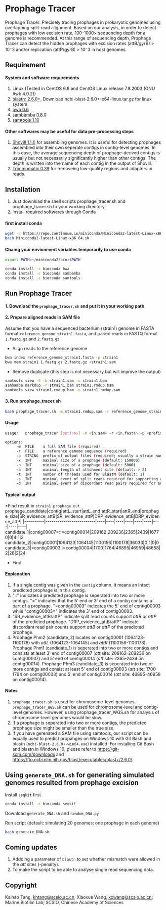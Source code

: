 Prophage Tracer
========

Prophage Tracer: Precisely tracing prophages in prokaryotic genomes using overlapping split-read alignment.
Based on our analysis, in order to detect prophages with low excision rate, 100–1000× sequencing depth for a genome is recommended. At this range of sequencing depth, Prophage Tracer can detect the hidden prophages with excision rates (attB/gyrB) > $10^-3$ and/or replication (attP/gyrB) > $10^-3$ in host genomes.

Requirement
------

#### System and software requirements

1. Linux (Tested in CentOS 6.8 and CentOS Linux release 7.8.2003 (GNU Awk 4.0.2))
2. [blastn: 2.6.0+](https://ftp.ncbi.nlm.nih.gov/blast/executables/blast+/2.6.0/), Download ncbi-blast-2.6.0+-x64-linux.tar.gz for linux system.
3. [bwa 0.6](http://bio-bwa.sourceforge.net/)
4. [sambamba 0.8.0](http://lomereiter.github.io/sambamba/)
5. [samtools 1.10](http://www.htslib.org/)

#### Other softwares may be useful for data pre-processing steps
1. [Shovill 1.1.0](https://github.com/tseemann/shovill) for assembling genomes. It is useful for detecting prophages assembled into their own seperate contigs in contig-level genomes. In this case, the average sequencing depth of prophage-derived contigs is usually but not necessarily significantly higher than other contigs. The depth is written into the name of each contig in the output of Shovill.
2. [Trimmomatic 0.39](https://github.com/usadellab/Trimmomatic) for removeing low-quality regions and adapters in reads.

Installation
------
1. Just download the shell scripts prophage_tracer.sh and prophage_tracer.sh to your working directory
2. Install required softwares through Conda

#### first install conda
```Bash
wget -c https://repo.continuum.io/miniconda/Miniconda2-latest-Linux-x86_64.sh
bash Miniconda2-latest-Linux-x86_64.sh
```
#### Chaing your envionment variables temporarily to use conda
```Bash
export PATH=~/miniconda2/bin:$PATH
```
```Bash
conda install -c bioconda bwa
conda install -c bioconda sambamba
conda install -c bioconda samtools
```

Run Prophage Tracer
------
#### 1. Download the `prophage_tracer.sh` and put it in your working path

#### 2. Prepare aligned reads in SAM file

Assume that you have a sequenced bacterium (strain1) genome in FASTA format `reference_genome_strain1.fasta`, and paried reads in FASTQ format `1.fastq.gz` and `2.fastq.gz`

* Align reads to the reference genome
```Bash
bwa index reference_genome_strain1.fasta -p strain1
bwa mem strain1 1.fastq.gz 2.fastq.gz >strain1.sam
```
* Remove duplicate (this step is not necessary but will improve the output)
```Bash
samtools view -S -b strain1.sam -o strain1.bam
sambamba markdup -r strain1.bam strain1.rmdup.bam
samtools view strain1.rmdup.bam -o strain1.rmdup.sam 
```
#### 3. Run prophage_tracer.sh
```Bash
bash prophage_tracer.sh -m strain1.rmdup.sam -r reference_genome_strain1.fasta -p strain1
```
#### Usage

```Bash
usage:   prophage_tracer [options] -m <in.sam> -r <in.fasta> -p <prefix>

options:
     -m  FILE    a full SAM file (required)
     -r  FILE    a reference genome sequence (required)
     -p  STRING  prefix of output files (required; usually a strain name or a sample name)
     -x  INT     maximal size of a prophage (default: 150000)
     -n  INT     minimal size of a prophage (default: 5000)
     -a  INT     minimal length of attchment site (default: > 2)
     -t  INT     number of threads used for BlastN (default: 1)
     -s  INT     minimal event of split reads required for supporting a prophage candidate (default: 1)
     -d  INT     minimal event of discordant read pairs required for supporting a prophage candidat (default: 1)
```

#### Typical output
*Find result in `strain1.prophage.out`
prophage_candidate|contig|attL_start|attL_end|attR_start|attR_end|prophage_size|SR_evidence_attB|SR_evidence_attP|DRP_evidence_attB|DRP_evidence_attP|
|----------|-------------------------|----|----|----|----|----|----|----|----|----|
candidate_1|contig00007=::=contig00014|209162|209236|2365|2439|16770|0|4|1|2
candidate_2|contig00001|1064123|1064145|1100156|1100178|36033|0|1|0|0
candidate_3|=contig00003::=contig00004|1700|1764|46895|46959|48658|2|28|2|24
* Find 

#### Explanation
1. If a single contig was given in the `contig` column, it means an intact predicted prophage is in this contig.
2. "::" indicates a predicted prophage is seperated into two or more contigs. "=" indicates that the 5' end or 3' end of a contig contains a part of a prophage. "=contig00003" indicates the 5' end of contig00003 while "contig00003=" indicates the 3' end of contig00003.
3. "SR_evidence_attB/attP" indicate split read counts support *attB* or *attP* of the predicted prophage. "DRP_evidence_attB/attP" indicate discordant read pair counts support *attB* or *attP* of the predicted prophage.
4. Prophage Phm2 (candidate_2) locates on contig00001 (1064123-1100178) with *attL* (1064123-1064145) and *attR* (1100156-1100178). Prophage Phm1 (candidate_1) is seperated into two or more contigs and consists at least 3' end of contig00007 (*att* site: 209162-209236 on contig00007) and 5' end of contig00014 (*att* site: 2365-2439 on contig00014). Prophage Phm3 (candidate_3)
is seperated into two or more contigs and consist at least 5' end of contig00003 (*att* site: 1700-1764 on contig00003) and 5' end of contig00014 (*att* site: 46895-46959 on contig00014).

#### Notes
1. `prophage_tracer.sh` is used for chromosome-level genomes. `prophage_tracer_WGS.sh` can be used for chromosome-level and contig-level genomes. However, using prophage_tracer_WGS.sh for analysis of chromosome-level  genomes would be slow.
2. If a prophage is seperated into two or more contigs, the predicted prophage size might be smaller than the true size.
3. If you have gerenated a SAM file using samtools, our script can be equally used to predict propahges on Windows 10 with Git Bash and blastn (`ncbi-blast-2.6.0+-win64.exe`) installed. For installing Git Bash and blastn in Windows 10, please refer to https://git-scm.com/downloads and https://ftp.ncbi.nlm.nih.gov/blast/executables/blast+/2.6.0/.

Using `generate_DNA.sh` for generating simulated genomes resulted from prophage excision
------

Install `seqkit` first
```Bash
conda install -c bioconda seqkit
```
Download ``generate_DNA.sh`` and ``random_DNA.py``

Run script (default: simulating 20 genomes; one prophage in each genome)
```Bash
bash generate_DNA.sh
```


Coming updates
------
1. Addding a parameter of `blastn` to set whether mismatch were allowed in the *att* sites (-penalty).
2. To make the script to be able to analyse single read sequencing data.

Copyright
------
Kaihao Tang, khtang@scsio.ac.cn;
Xiaoxue Wang, xxwang@scsio.ac.cn;
Marine Biofilm Lab;
SCSIO, Chinese Academy of Sciences